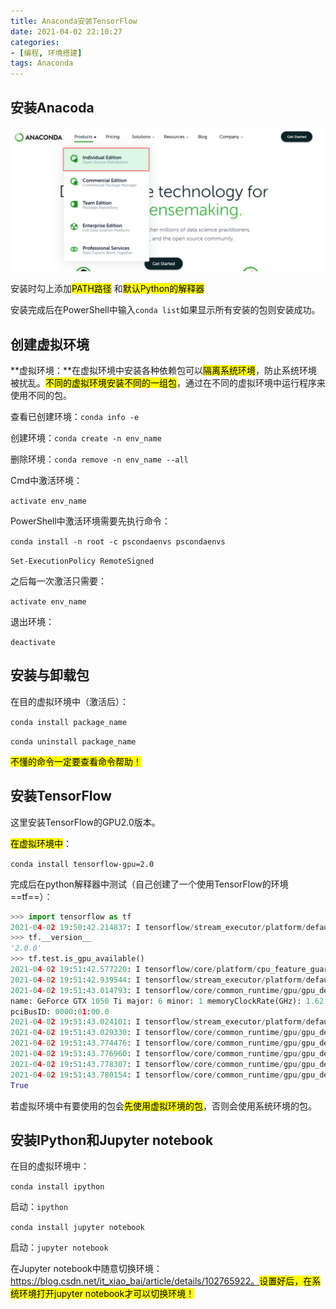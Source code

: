 ```yaml
---
title: Anaconda安装TensorFlow
date: 2021-04-02 22:10:27
categories:
- [编程, 环境搭建]
tags: Anaconda
---
```


## 安装Anacoda

[Anacoda官网]: https://www.anaconda.com/

![Anaconda官网](https://raw.githubusercontent.com/safeanimal/PicGo/main/img/m9gaifs81WYHcKQ.png)

安装时勾上添加<mark>PATH路径</mark> 和<mark>默认Python的解释器</mark>

安装完成后在PowerShell中输入``conda list``如果显示所有安装的包则安装成功。

## 创建虚拟环境

**虚拟环境：**在虚拟环境中安装各种依赖包可以<mark>隔离系统环境</mark>，防止系统环境被扰乱。<mark>不同的虚拟环境安装不同的一组包</mark>，通过在不同的虚拟环境中运行程序来使用不同的包。

查看已创建环境：`conda info -e`

创建环境：``conda create -n env_name``

删除环境：`conda remove -n env_name --all`

Cmd中激活环境：

``activate env_name``

PowerShell中激活环境需要先执行命令：

``conda install -n root -c pscondaenvs pscondaenvs``

``Set-ExecutionPolicy RemoteSigned``

之后每一次激活只需要：

``activate env_name``

退出环境：

`deactivate`

## 安装与卸载包

在目的虚拟环境中（激活后）：

`conda install package_name`

`conda uninstall package_name`

<mark>不懂的命令一定要查看命令帮助！</mark>

## 安装TensorFlow

这里安装TensorFlow的GPU2.0版本。

<mark>在虚拟环境中</mark>：

``conda install tensorflow-gpu=2.0``

完成后在python解释器中测试（自己创建了一个使用TensorFlow的环境==tf==）：

```python
>>> import tensorflow as tf
2021-04-02 19:50:42.214837: I tensorflow/stream_executor/platform/default/dso_loader.cc:44] Successfully opened dynamic library cudart64_100.dll
>>> tf.__version__
'2.0.0'
>>> tf.test.is_gpu_available()
2021-04-02 19:51:42.577220: I tensorflow/core/platform/cpu_feature_guard.cc:142] Your CPU supports instructions that this TensorFlow binary was not compiled to use: AVX AVX2
2021-04-02 19:51:42.939544: I tensorflow/stream_executor/platform/default/dso_loader.cc:44] Successfully opened dynamic library nvcuda.dll
2021-04-02 19:51:43.014793: I tensorflow/core/common_runtime/gpu/gpu_device.cc:1618] Found device 0 with properties:
name: GeForce GTX 1050 Ti major: 6 minor: 1 memoryClockRate(GHz): 1.62
pciBusID: 0000:01:00.0
2021-04-02 19:51:43.024101: I tensorflow/stream_executor/platform/default/dlopen_checker_stub.cc:25] GPU libraries are statically linked, skip dlopen check.
2021-04-02 19:51:43.029330: I tensorflow/core/common_runtime/gpu/gpu_device.cc:1746] Adding visible gpu devices: 0
2021-04-02 19:51:43.774476: I tensorflow/core/common_runtime/gpu/gpu_device.cc:1159] Device interconnect StreamExecutor with strength 1 edge matrix:
2021-04-02 19:51:43.776960: I tensorflow/core/common_runtime/gpu/gpu_device.cc:1165]      0
2021-04-02 19:51:43.778307: I tensorflow/core/common_runtime/gpu/gpu_device.cc:1178] 0:   N
2021-04-02 19:51:43.780154: I tensorflow/core/common_runtime/gpu/gpu_device.cc:1304] Created TensorFlow device (/device:GPU:0 with 2998 MB memory) -> physical GPU (device: 0, name: GeForce GTX 1050 Ti, pci bus id: 0000:01:00.0, compute capability: 6.1)
True
```

若虚拟环境中有要使用的包会<mark>先使用虚拟环境的包</mark>，否则会使用系统环境的包。

## 安装IPython和Jupyter notebook

在目的虚拟环境中：

``conda install ipython``

启动：``ipython``

``conda install jupyter notebook``

启动：``jupyter notebook``

在Jupyter notebook中随意切换环境：https://blog.csdn.net/it_xiao_bai/article/details/102765922。<mark>设置好后，在系统环境打开jupyter notebook才可以切换环境！</mark>